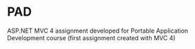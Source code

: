 PAD
===

ASP.NET MVC 4 assignment developed for Portable Application Development course (first assignment created with MVC 4)
